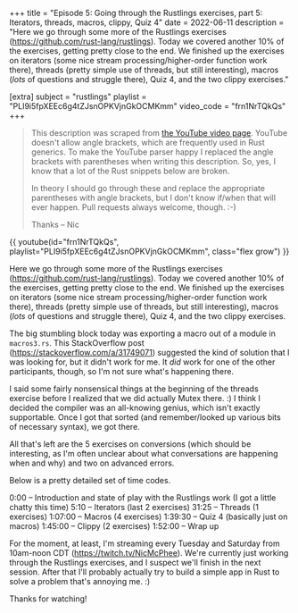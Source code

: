 +++
title = "Episode 5: Going through the Rustlings exercises, part 5: Iterators, threads, macros, clippy, Quiz 4"
date = 2022-06-11
description = "Here we go through some more of the Rustlings exercises (https://github.com/rust-lang/rustlings). Today we covered another 10% of the exercises, getting pretty close to the end. We finished up the exercises on iterators (some nice stream processing/higher-order function work there), threads (pretty simple use of threads, but still interesting), macros (*lots* of questions and struggle there), Quiz 4, and the two clippy exercises."

[extra]
subject = "rustlings"
playlist = "PLI9i5fpXEEc6g4tZJsnOPKVjnGkOCMKmm"
video_code = "frn1NrTQkQs"
+++

> This description was scraped from
> [the YouTube video page](https://www.youtube.com/watch?v=frn1NrTQkQs&list=PLI9i5fpXEEc6g4tZJsnOPKVjnGkOCMKmm).
> YouTube doesn't allow angle brackets, which are frequently used
> in Rust generics. To make the YouTube parser happy I replaced the
> angle brackets with parentheses when writing this description.
> So, yes, I know that a lot of the Rust snippets below are broken.
>
> In theory I should go through these and replace
> the appropriate parentheses with angle brackets, but I don't
> know if/when that will ever happen. Pull requests always
> welcome, though. :-)
>
> Thanks – Nic

<div>
 {{ 
    youtube(id="frn1NrTQkQs", playlist="PLI9i5fpXEEc6g4tZJsnOPKVjnGkOCMKmm", class="flex grow")
 }} 
</div>

Here we go through some more of the Rustlings exercises (https://github.com/rust-lang/rustlings). Today we covered another 10% of the exercises, getting pretty close to the end. We finished up the exercises on iterators (some nice stream processing/higher-order function work there), threads (pretty simple use of threads, but still interesting), macros (*lots* of questions and struggle there), Quiz 4, and the two clippy exercises.

The big stumbling block today was exporting a macro out of a module in `macros3.rs`. This StackOverflow post (https://stackoverflow.com/a/31749071) suggested the kind of solution that I was looking for, but it didn't work for me. It *did* work for one of the other participants, though, so I'm not sure what's happening there.

I said some fairly nonsensical things at the beginning of the threads exercise before I realized that we did actually Mutex there. :) I think I decided the compiler was an all-knowing genius, which isn't exactly supportable. Once I got that sorted (and remember/looked up various bits of necessary syntax), we got there.

All that's left are the 5 exercises on conversions (which should be interesting, as I'm often unclear about what conversations are happening when and why) and two on advanced errors.

Below is a pretty detailed set of time codes.

0:00 – Introduction and state of play with the Rustlings work (I got a little chatty this time)
5:10 – Iterators (last 2 exercises)
31:25 – Threads (1 exercises)
1:07:00 – Macros (4 exercises)
1:39:30 – Quiz 4 (basically just on macros)
1:45:00 – Clippy  (2 exercises)
1:52:00 – Wrap up

For the moment, at least, I'm streaming every Tuesday and Saturday from 10am-noon CDT (https://twitch.tv/NicMcPhee). We're currently just working through the Rustlings exercises, and I suspect we'll finish in the next session. After that I'll probably actually try to build a simple app in Rust to solve a problem that's annoying me. :)

Thanks for watching!
